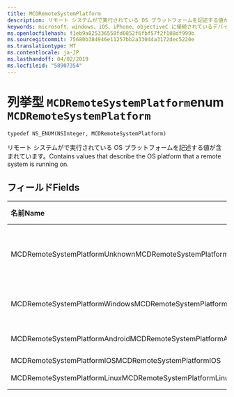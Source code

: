 ```yaml
---
title: MCDRemoteSystemPlatform
description: リモート システムがで実行されている OS プラットフォームを記述する値が含まれています。
keywords: microsoft、windows、iOS、iPhone、objectiveC に接続されているデバイス、プロジェクトのローマ
ms.openlocfilehash: f1eb9a825336558fd0852f6fbf57f2f108df999b
ms.sourcegitcommit: 75680b384946e11257bb2a33044a3172dec5220e
ms.translationtype: MT
ms.contentlocale: ja-JP
ms.lasthandoff: 04/02/2019
ms.locfileid: "58907354"
---
```

# <a name="enum-mcdremotesystemplatform"></a><span data-ttu-id="65181-104">列挙型 `MCDRemoteSystemPlatform`</span><span class="sxs-lookup"><span data-stu-id="65181-104">enum `MCDRemoteSystemPlatform`</span></span> 

```
typedef NS_ENUM(NSInteger, MCDRemoteSystemPlatform)
```  
<span data-ttu-id="65181-105">リモート システムがで実行されている OS プラットフォームを記述する値が含まれています。</span><span class="sxs-lookup"><span data-stu-id="65181-105">Contains values that describe the OS platform that a remote system is running on.</span></span> 

## <a name="fields"></a><span data-ttu-id="65181-106">フィールド</span><span class="sxs-lookup"><span data-stu-id="65181-106">Fields</span></span>

| <span data-ttu-id="65181-107">名前</span><span class="sxs-lookup"><span data-stu-id="65181-107">Name</span></span>                              | <span data-ttu-id="65181-108">値</span><span class="sxs-lookup"><span data-stu-id="65181-108">Value</span></span> | <span data-ttu-id="65181-109">説明</span><span class="sxs-lookup"><span data-stu-id="65181-109">Description</span></span>                    |
|:----------------------------------|:------|:-------------------------------|
| <span data-ttu-id="65181-110">MCDRemoteSystemPlatformUnknown</span><span class="sxs-lookup"><span data-stu-id="65181-110">MCDRemoteSystemPlatformUnknown</span></span> | <span data-ttu-id="65181-111">0</span><span class="sxs-lookup"><span data-stu-id="65181-111">0</span></span> | <span data-ttu-id="65181-112">プラットフォームが不明です。</span><span class="sxs-lookup"><span data-stu-id="65181-112">The platform is unknown.</span></span>
| <span data-ttu-id="65181-113">MCDRemoteSystemPlatformWindows</span><span class="sxs-lookup"><span data-stu-id="65181-113">MCDRemoteSystemPlatformWindows</span></span> | <span data-ttu-id="65181-114">1</span><span class="sxs-lookup"><span data-stu-id="65181-114">1</span></span> | <span data-ttu-id="65181-115">Windows OS。</span><span class="sxs-lookup"><span data-stu-id="65181-115">Windows OS.</span></span> |
| <span data-ttu-id="65181-116">MCDRemoteSystemPlatformAndroid</span><span class="sxs-lookup"><span data-stu-id="65181-116">MCDRemoteSystemPlatformAndroid</span></span> | <span data-ttu-id="65181-117">2</span><span class="sxs-lookup"><span data-stu-id="65181-117">2</span></span> | <span data-ttu-id="65181-118">Android OS。</span><span class="sxs-lookup"><span data-stu-id="65181-118">Android OS.</span></span> |
| <span data-ttu-id="65181-119">MCDRemoteSystemPlatformIOS</span><span class="sxs-lookup"><span data-stu-id="65181-119">MCDRemoteSystemPlatformIOS</span></span> | <span data-ttu-id="65181-120">3</span><span class="sxs-lookup"><span data-stu-id="65181-120">3</span></span> | <span data-ttu-id="65181-121">iOS。</span><span class="sxs-lookup"><span data-stu-id="65181-121">iOS.</span></span> |
| <span data-ttu-id="65181-122">MCDRemoteSystemPlatformLinux</span><span class="sxs-lookup"><span data-stu-id="65181-122">MCDRemoteSystemPlatformLinux</span></span> | <span data-ttu-id="65181-123">4</span><span class="sxs-lookup"><span data-stu-id="65181-123">4</span></span> | <span data-ttu-id="65181-124">Linux OS。</span><span class="sxs-lookup"><span data-stu-id="65181-124">Linux OS.</span></span> |